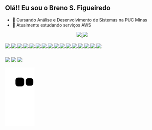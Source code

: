 ## Olá!! Eu sou o Breno S. Figueiredo
- 🔭 Cursando Análise e Desenvolvimento de Sistemas na PUC Minas
- 🌱 Atualmente estudando serviços AWS

<div align="center">
  <a href="https://github.com/brenofigueiredoo">
  
  <img height="195px" src="https://github-readme-stats.vercel.app/api?username=brenofigueiredoo&show_theme=radical&theme=codeSTACKr&include_all_commits=true&icons=true&hide_border=true"/>
  <img height="195px" src="https://github-readme-stats.vercel.app/api/top-langs/?username=brenofigueiredoo&theme=codeSTACKr&show_icons=true&hide_border=true&layout=compact"/>
</div>

<div style="display: inline_block"><br>
  <img align="center" src="https://skillicons.dev/icons?i=html" />
  <img align="center" src="https://skillicons.dev/icons?i=css" />
  <img align="center" src="https://skillicons.dev/icons?i=javascript" />
  <img align="center" src="https://skillicons.dev/icons?i=typescript" />
  <img align="center" src="https://skillicons.dev/icons?i=react" />
  <img align="center" src="https://skillicons.dev/icons?i=nodejs" />
  <img align="center" src="https://skillicons.dev/icons?i=python" />
  <img align="center" src="https://skillicons.dev/icons?i=django" />
  <img align="center" src="https://skillicons.dev/icons?i=java" />
  <img align="center" src="https://skillicons.dev/icons?i=git" />
  <img align="center" src="https://skillicons.dev/icons?i=docker" />
  <img align="center" src="https://skillicons.dev/icons?i=postgresql" />
  <img align="center" src="https://skillicons.dev/icons?i=mysql" />
  <img align="center" src="https://skillicons.dev/icons?i=mongodb" />
  <img align="center" src="https://skillicons.dev/icons?i=aws" />
  <img align="center" src="https://skillicons.dev/icons?i=heroku" />
</div>

  ##
 
<div> 
  <a href = "mailto:brenos93@gmail.com"><img src="https://img.shields.io/badge/-Gmail-%23333?style=for-the-badge&logo=gmail&logoColor=white" target="_blank"></a>
  <a href="https://www.linkedin.com/in/brenosfigueiredo/" target="_blank"><img src="https://img.shields.io/badge/-LinkedIn-%230077B5?style=for-the-badge&logo=linkedin&logoColor=white" target="_blank"></a> 
  <a href = "https://portfolio-brenofigueiredoo.vercel.app/"><img src="https://img.shields.io/badge/Portf%C3%B3lio-8B0000?style=for-the-badge" target="_blank"></a>
  
  ![Snake animation](https://github.com/brenofigueiredoo/brenofigueiredoo/blob/output/github-contribution-grid-snake.svg)
</div>
